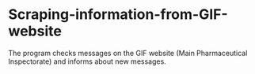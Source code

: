 # Scraping-information-from-GIF-website
The program checks messages on the GIF website (Main Pharmaceutical Inspectorate) and informs about new messages.
